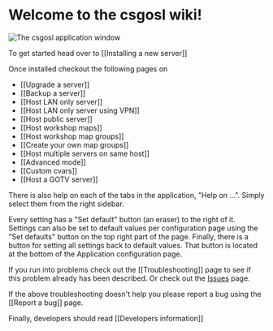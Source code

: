 # Welcome to the csgosl wiki!

![The csgosl application window](https://raw.githubusercontent.com/wiki/lenosisnickerboa/csgosl/pics/main-show-tabs.gif)

To get started head over to [[Installing a new server]]

Once installed checkout the following pages on

* [[Upgrade a server]]
* [[Backup a server]]
* [[Host LAN only server]]
* [[Host LAN only server using VPN]]
* [[Host public server]]
* [[Host workshop maps]]
* [[Host workshop map groups]]
* [[Create your own map groups]]
* [[Host multiple servers on same host]]
* [[Advanced mode]]
* [[Custom cvars]]
* [[Host a GOTV server]]

There is also help on each of the tabs in the application, "Help on ...". Simply select them from the right sidebar.

Every setting has a "Set default" button (an eraser) to the right of it. Settings can also be set to default values per configuration page using the "Set defaults" button on the top right part of the page. Finally, there is a button for setting all settings back to default values. That button is located at the bottom of the Application configuration page.

If you run into problems check out the [[Troubleshooting]] page to see if this problem already has been described. Or check out the [Issues](https://github.com/lenosisnickerboa/csgosl/issues) page.

If the above troubleshooting doesn't help you please report a bug using the [[Report a bug]] page.

Finally, developers should read [[Developers information]]
